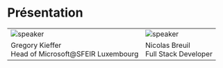 <!-- .slide: class="speaker-slide" -->
# Présentation
<table >
    <tr>
        <td style="border:none">
            <img alt="speaker" style="position:initial" src="https://www.gravatar.com/avatar/cc278918958e22a0b17f72ec73ec5b4f?s=500&d=identicon">
        </td>
        <td style="border:none">
            <img alt="speaker" style="position:initial" src="https://www.gravatar.com/avatar/78c18cd2861ced44e68d194793927235?s=500&d=identicon">
        </td>
    </tr>
    <tr>
        <td>Gregory Kieffer<br/>Head of Microsoft@SFEIR Luxembourg</td>
        <td>Nicolas Breuil<br/> Full Stack Developer</td>
    </tr>
</table>